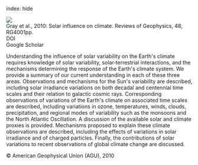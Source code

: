 index: hide

<div class="Citation">
    <div class="Citation-thumb CitationThumb-linked"  data-href="https://doi.org/10.1029/2009rg000282">
      <img src="https://static.claimspace.cloud/climate-study-static/refs/thumbs/11/Gray_et_al_2010-thumb.png" />
    </div>

  <div class="Citation-body">
    <div class="Citation-text">Gray et al., 2010: Solar influence on climate. <span class="Article-journal">Reviews of Geophysics, </span><span class="Article-volume">48, </span>RG4001pp.</div>
    <div class="Citation-links">
      <div class="CitationLink" data-href="https://doi.org/10.1029/2009rg000282">
        <div class="CitationLink-icon CitationLink-Doi"></div>
        <div class="CitationLink-text">DOI</div>
      </div>
      <div class="CitationLink" data-href="https://scholar.google.com/scholar?q=10.1029/2009rg000282">
        <div class="CitationLink-icon CitationLink-Scholar"></div>
        <div class="CitationLink-text">Google Scholar</div>
      </div>
    </div>
  </div>
</div>

Understanding the influence of solar variability on the Earth's climate requires knowledge of solar variability, solar‐terrestrial interactions, and the mechanisms determining the response of the Earth's climate system. We provide a summary of our current understanding in each of these three areas. Observations and mechanisms for the Sun's variability are described, including solar irradiance variations on both decadal and centennial time scales and their relation to galactic cosmic rays. Corresponding observations of variations of the Earth's climate on associated time scales are described, including variations in ozone, temperatures, winds, clouds, precipitation, and regional modes of variability such as the monsoons and the North Atlantic Oscillation. A discussion of the available solar and climate proxies is provided. Mechanisms proposed to explain these climate observations are described, including the effects of variations in solar irradiance and of charged particles. Finally, the contributions of solar variations to recent observations of global climate change are discussed.

<div class="Citation-copy">
&copy; American Geophysical Union (AGU), 2010
</div>